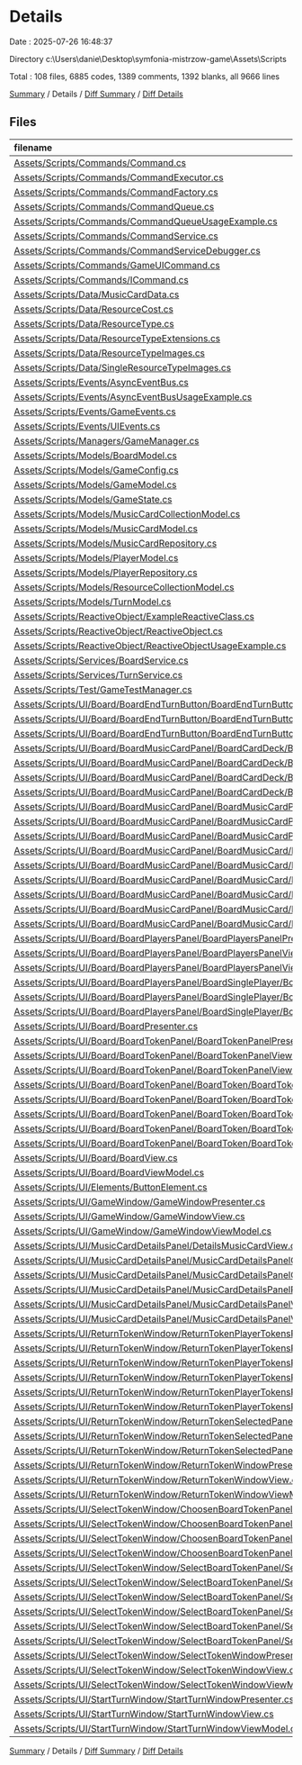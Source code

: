 # Details

Date : 2025-07-26 16:48:37

Directory c:\\Users\\danie\\Desktop\\symfonia-mistrzow-game\\Assets\\Scripts

Total : 108 files,  6885 codes, 1389 comments, 1392 blanks, all 9666 lines

[Summary](results.md) / Details / [Diff Summary](diff.md) / [Diff Details](diff-details.md)

## Files
| filename | language | code | comment | blank | total |
| :--- | :--- | ---: | ---: | ---: | ---: |
| [Assets/Scripts/Commands/Command.cs](/Assets/Scripts/Commands/Command.cs) | C# | 221 | 90 | 51 | 362 |
| [Assets/Scripts/Commands/CommandExecutor.cs](/Assets/Scripts/Commands/CommandExecutor.cs) | C# | 201 | 57 | 37 | 295 |
| [Assets/Scripts/Commands/CommandFactory.cs](/Assets/Scripts/Commands/CommandFactory.cs) | C# | 71 | 18 | 21 | 110 |
| [Assets/Scripts/Commands/CommandQueue.cs](/Assets/Scripts/Commands/CommandQueue.cs) | C# | 207 | 44 | 43 | 294 |
| [Assets/Scripts/Commands/CommandQueueUsageExample.cs](/Assets/Scripts/Commands/CommandQueueUsageExample.cs) | C# | 4 | 279 | 3 | 286 |
| [Assets/Scripts/Commands/CommandService.cs](/Assets/Scripts/Commands/CommandService.cs) | C# | 175 | 52 | 38 | 265 |
| [Assets/Scripts/Commands/CommandServiceDebugger.cs](/Assets/Scripts/Commands/CommandServiceDebugger.cs) | C# | 2 | 189 | 1 | 192 |
| [Assets/Scripts/Commands/GameUICommand.cs](/Assets/Scripts/Commands/GameUICommand.cs) | C# | 100 | 66 | 18 | 184 |
| [Assets/Scripts/Commands/ICommand.cs](/Assets/Scripts/Commands/ICommand.cs) | C# | 58 | 39 | 15 | 112 |
| [Assets/Scripts/Data/MusicCardData.cs](/Assets/Scripts/Data/MusicCardData.cs) | C# | 40 | 2 | 7 | 49 |
| [Assets/Scripts/Data/ResourceCost.cs](/Assets/Scripts/Data/ResourceCost.cs) | C# | 70 | 3 | 8 | 81 |
| [Assets/Scripts/Data/ResourceType.cs](/Assets/Scripts/Data/ResourceType.cs) | C# | 12 | 0 | 2 | 14 |
| [Assets/Scripts/Data/ResourceTypeExtensions.cs](/Assets/Scripts/Data/ResourceTypeExtensions.cs) | C# | 73 | 4 | 8 | 85 |
| [Assets/Scripts/Data/ResourceTypeImages.cs](/Assets/Scripts/Data/ResourceTypeImages.cs) | C# | 10 | 0 | 2 | 12 |
| [Assets/Scripts/Data/SingleResourceTypeImages.cs](/Assets/Scripts/Data/SingleResourceTypeImages.cs) | C# | 17 | 0 | 1 | 18 |
| [Assets/Scripts/Events/AsyncEventBus.cs](/Assets/Scripts/Events/AsyncEventBus.cs) | C# | 214 | 17 | 46 | 277 |
| [Assets/Scripts/Events/AsyncEventBusUsageExample.cs](/Assets/Scripts/Events/AsyncEventBusUsageExample.cs) | C# | 92 | 80 | 20 | 192 |
| [Assets/Scripts/Events/GameEvents.cs](/Assets/Scripts/Events/GameEvents.cs) | C# | 27 | 177 | 6 | 210 |
| [Assets/Scripts/Events/UIEvents.cs](/Assets/Scripts/Events/UIEvents.cs) | C# | 125 | 3 | 24 | 152 |
| [Assets/Scripts/Managers/GameManager.cs](/Assets/Scripts/Managers/GameManager.cs) | C# | 49 | 12 | 12 | 73 |
| [Assets/Scripts/Models/BoardModel.cs](/Assets/Scripts/Models/BoardModel.cs) | C# | 307 | 4 | 62 | 373 |
| [Assets/Scripts/Models/GameConfig.cs](/Assets/Scripts/Models/GameConfig.cs) | C# | 70 | 0 | 12 | 82 |
| [Assets/Scripts/Models/GameModel.cs](/Assets/Scripts/Models/GameModel.cs) | C# | 301 | 16 | 74 | 391 |
| [Assets/Scripts/Models/GameState.cs](/Assets/Scripts/Models/GameState.cs) | C# | 16 | 1 | 5 | 22 |
| [Assets/Scripts/Models/MusicCardCollectionModel.cs](/Assets/Scripts/Models/MusicCardCollectionModel.cs) | C# | 90 | 4 | 18 | 112 |
| [Assets/Scripts/Models/MusicCardModel.cs](/Assets/Scripts/Models/MusicCardModel.cs) | C# | 26 | 1 | 3 | 30 |
| [Assets/Scripts/Models/MusicCardRepository.cs](/Assets/Scripts/Models/MusicCardRepository.cs) | C# | 66 | 0 | 13 | 79 |
| [Assets/Scripts/Models/PlayerModel.cs](/Assets/Scripts/Models/PlayerModel.cs) | C# | 54 | 0 | 16 | 70 |
| [Assets/Scripts/Models/PlayerRepository.cs](/Assets/Scripts/Models/PlayerRepository.cs) | C# | 0 | 0 | 1 | 1 |
| [Assets/Scripts/Models/ResourceCollectionModel.cs](/Assets/Scripts/Models/ResourceCollectionModel.cs) | C# | 120 | 1 | 18 | 139 |
| [Assets/Scripts/Models/TurnModel.cs](/Assets/Scripts/Models/TurnModel.cs) | C# | 105 | 2 | 21 | 128 |
| [Assets/Scripts/ReactiveObject/ExampleReactiveClass.cs](/Assets/Scripts/ReactiveObject/ExampleReactiveClass.cs) | C# | 75 | 23 | 9 | 107 |
| [Assets/Scripts/ReactiveObject/ReactiveObject.cs](/Assets/Scripts/ReactiveObject/ReactiveObject.cs) | C# | 17 | 6 | 4 | 27 |
| [Assets/Scripts/ReactiveObject/ReactiveObjectUsageExample.cs](/Assets/Scripts/ReactiveObject/ReactiveObjectUsageExample.cs) | C# | 83 | 12 | 16 | 111 |
| [Assets/Scripts/Services/BoardService.cs](/Assets/Scripts/Services/BoardService.cs) | C# | 23 | 0 | 4 | 27 |
| [Assets/Scripts/Services/TurnService.cs](/Assets/Scripts/Services/TurnService.cs) | C# | 104 | 8 | 27 | 139 |
| [Assets/Scripts/Test/GameTestManager.cs](/Assets/Scripts/Test/GameTestManager.cs) | C# | 34 | 0 | 5 | 39 |
| [Assets/Scripts/UI/Board/BoardEndTurnButton/BoardEndTurnButtonPresenter.cs](/Assets/Scripts/UI/Board/BoardEndTurnButton/BoardEndTurnButtonPresenter.cs) | C# | 65 | 0 | 15 | 80 |
| [Assets/Scripts/UI/Board/BoardEndTurnButton/BoardEndTurnButtonView.cs](/Assets/Scripts/UI/Board/BoardEndTurnButton/BoardEndTurnButtonView.cs) | C# | 15 | 0 | 3 | 18 |
| [Assets/Scripts/UI/Board/BoardEndTurnButton/BoardEndTurnButtonViewModel.cs](/Assets/Scripts/UI/Board/BoardEndTurnButton/BoardEndTurnButtonViewModel.cs) | C# | 28 | 0 | 7 | 35 |
| [Assets/Scripts/UI/Board/BoardMusicCardPanel/BoardCardDeck/BoardCardDeckAnimationController.cs](/Assets/Scripts/UI/Board/BoardMusicCardPanel/BoardCardDeck/BoardCardDeckAnimationController.cs) | C# | 7 | 0 | 2 | 9 |
| [Assets/Scripts/UI/Board/BoardMusicCardPanel/BoardCardDeck/BoardCardDeckPresenter.cs](/Assets/Scripts/UI/Board/BoardMusicCardPanel/BoardCardDeck/BoardCardDeckPresenter.cs) | C# | 24 | 0 | 7 | 31 |
| [Assets/Scripts/UI/Board/BoardMusicCardPanel/BoardCardDeck/BoardCardDeckView.cs](/Assets/Scripts/UI/Board/BoardMusicCardPanel/BoardCardDeck/BoardCardDeckView.cs) | C# | 8 | 0 | 1 | 9 |
| [Assets/Scripts/UI/Board/BoardMusicCardPanel/BoardCardDeck/BoardCardDeckViewModel.cs](/Assets/Scripts/UI/Board/BoardMusicCardPanel/BoardCardDeck/BoardCardDeckViewModel.cs) | C# | 6 | 0 | 1 | 7 |
| [Assets/Scripts/UI/Board/BoardMusicCardPanel/BoardMusicCardPanelPresenter.cs](/Assets/Scripts/UI/Board/BoardMusicCardPanel/BoardMusicCardPanelPresenter.cs) | C# | 109 | 7 | 27 | 143 |
| [Assets/Scripts/UI/Board/BoardMusicCardPanel/BoardMusicCardPanelView.cs](/Assets/Scripts/UI/Board/BoardMusicCardPanel/BoardMusicCardPanelView.cs) | C# | 21 | 0 | 4 | 25 |
| [Assets/Scripts/UI/Board/BoardMusicCardPanel/BoardMusicCardPanelViewModel.cs](/Assets/Scripts/UI/Board/BoardMusicCardPanel/BoardMusicCardPanelViewModel.cs) | C# | 6 | 0 | 1 | 7 |
| [Assets/Scripts/UI/Board/BoardMusicCardPanel/BoardMusicCard/BoardMusicCardAnimationController.cs](/Assets/Scripts/UI/Board/BoardMusicCardPanel/BoardMusicCard/BoardMusicCardAnimationController.cs) | C# | 59 | 10 | 17 | 86 |
| [Assets/Scripts/UI/Board/BoardMusicCardPanel/BoardMusicCard/BoardMusicCardPresenter.cs](/Assets/Scripts/UI/Board/BoardMusicCardPanel/BoardMusicCard/BoardMusicCardPresenter.cs) | C# | 124 | 29 | 28 | 181 |
| [Assets/Scripts/UI/Board/BoardMusicCardPanel/BoardMusicCard/BoardMusicCardView.cs](/Assets/Scripts/UI/Board/BoardMusicCardPanel/BoardMusicCard/BoardMusicCardView.cs) | C# | 55 | 2 | 11 | 68 |
| [Assets/Scripts/UI/Board/BoardMusicCardPanel/BoardMusicCard/BoardMusicCardViewModel.cs](/Assets/Scripts/UI/Board/BoardMusicCardPanel/BoardMusicCard/BoardMusicCardViewModel.cs) | C# | 147 | 0 | 27 | 174 |
| [Assets/Scripts/UI/Board/BoardMusicCardPanel/BoardMusicCard/MusicCardCostView.cs](/Assets/Scripts/UI/Board/BoardMusicCardPanel/BoardMusicCard/MusicCardCostView.cs) | C# | 21 | 0 | 2 | 23 |
| [Assets/Scripts/UI/Board/BoardMusicCardPanel/BoardMusicCard/MusicCardSingleCostView.cs](/Assets/Scripts/UI/Board/BoardMusicCardPanel/BoardMusicCard/MusicCardSingleCostView.cs) | C# | 19 | 0 | 1 | 20 |
| [Assets/Scripts/UI/Board/BoardPlayersPanel/BoardPlayersPanelPresenter.cs](/Assets/Scripts/UI/Board/BoardPlayersPanel/BoardPlayersPanelPresenter.cs) | C# | 71 | 0 | 16 | 87 |
| [Assets/Scripts/UI/Board/BoardPlayersPanel/BoardPlayersPanelView.cs](/Assets/Scripts/UI/Board/BoardPlayersPanel/BoardPlayersPanelView.cs) | C# | 10 | 0 | 2 | 12 |
| [Assets/Scripts/UI/Board/BoardPlayersPanel/BoardPlayersPanelViewModel.cs](/Assets/Scripts/UI/Board/BoardPlayersPanel/BoardPlayersPanelViewModel.cs) | C# | 6 | 0 | 1 | 7 |
| [Assets/Scripts/UI/Board/BoardPlayersPanel/BoardSinglePlayer/BoardSinglePlayerPresenter.cs](/Assets/Scripts/UI/Board/BoardPlayersPanel/BoardSinglePlayer/BoardSinglePlayerPresenter.cs) | C# | 79 | 0 | 14 | 93 |
| [Assets/Scripts/UI/Board/BoardPlayersPanel/BoardSinglePlayer/BoardSinglePlayerView.cs](/Assets/Scripts/UI/Board/BoardPlayersPanel/BoardSinglePlayer/BoardSinglePlayerView.cs) | C# | 13 | 0 | 2 | 15 |
| [Assets/Scripts/UI/Board/BoardPlayersPanel/BoardSinglePlayer/BoardSinglePlayerViewModel.cs](/Assets/Scripts/UI/Board/BoardPlayersPanel/BoardSinglePlayer/BoardSinglePlayerViewModel.cs) | C# | 36 | 0 | 7 | 43 |
| [Assets/Scripts/UI/Board/BoardPresenter.cs](/Assets/Scripts/UI/Board/BoardPresenter.cs) | C# | 67 | 1 | 13 | 81 |
| [Assets/Scripts/UI/Board/BoardTokenPanel/BoardTokenPanelPresenter.cs](/Assets/Scripts/UI/Board/BoardTokenPanel/BoardTokenPanelPresenter.cs) | C# | 67 | 0 | 14 | 81 |
| [Assets/Scripts/UI/Board/BoardTokenPanel/BoardTokenPanelView.cs](/Assets/Scripts/UI/Board/BoardTokenPanel/BoardTokenPanelView.cs) | C# | 10 | 0 | 1 | 11 |
| [Assets/Scripts/UI/Board/BoardTokenPanel/BoardTokenPanelViewModel.cs](/Assets/Scripts/UI/Board/BoardTokenPanel/BoardTokenPanelViewModel.cs) | C# | 6 | 0 | 1 | 7 |
| [Assets/Scripts/UI/Board/BoardTokenPanel/BoardToken/BoardTokenChangeValueAnimation.cs](/Assets/Scripts/UI/Board/BoardTokenPanel/BoardToken/BoardTokenChangeValueAnimation.cs) | C# | 7 | 0 | 2 | 9 |
| [Assets/Scripts/UI/Board/BoardTokenPanel/BoardToken/BoardTokenEntryAnimation.cs](/Assets/Scripts/UI/Board/BoardTokenPanel/BoardToken/BoardTokenEntryAnimation.cs) | C# | 71 | 10 | 20 | 101 |
| [Assets/Scripts/UI/Board/BoardTokenPanel/BoardToken/BoardTokenPresenter.cs](/Assets/Scripts/UI/Board/BoardTokenPanel/BoardToken/BoardTokenPresenter.cs) | C# | 127 | 6 | 33 | 166 |
| [Assets/Scripts/UI/Board/BoardTokenPanel/BoardToken/BoardTokenView.cs](/Assets/Scripts/UI/Board/BoardTokenPanel/BoardToken/BoardTokenView.cs) | C# | 35 | 0 | 5 | 40 |
| [Assets/Scripts/UI/Board/BoardTokenPanel/BoardToken/BoardTokenViewModel.cs](/Assets/Scripts/UI/Board/BoardTokenPanel/BoardToken/BoardTokenViewModel.cs) | C# | 140 | 1 | 28 | 169 |
| [Assets/Scripts/UI/Board/BoardView.cs](/Assets/Scripts/UI/Board/BoardView.cs) | C# | 19 | 0 | 1 | 20 |
| [Assets/Scripts/UI/Board/BoardViewModel.cs](/Assets/Scripts/UI/Board/BoardViewModel.cs) | C# | 6 | 0 | 1 | 7 |
| [Assets/Scripts/UI/Elements/ButtonElement.cs](/Assets/Scripts/UI/Elements/ButtonElement.cs) | C# | 20 | 0 | 3 | 23 |
| [Assets/Scripts/UI/GameWindow/GameWindowPresenter.cs](/Assets/Scripts/UI/GameWindow/GameWindowPresenter.cs) | C# | 69 | 4 | 13 | 86 |
| [Assets/Scripts/UI/GameWindow/GameWindowView.cs](/Assets/Scripts/UI/GameWindow/GameWindowView.cs) | C# | 22 | 0 | 2 | 24 |
| [Assets/Scripts/UI/GameWindow/GameWindowViewModel.cs](/Assets/Scripts/UI/GameWindow/GameWindowViewModel.cs) | C# | 6 | 0 | 1 | 7 |
| [Assets/Scripts/UI/MusicCardDetailsPanel/DetailsMusicCardView.cs](/Assets/Scripts/UI/MusicCardDetailsPanel/DetailsMusicCardView.cs) | C# | 35 | 0 | 4 | 39 |
| [Assets/Scripts/UI/MusicCardDetailsPanel/MusicCardDetailsPanelCloseAnimation.cs](/Assets/Scripts/UI/MusicCardDetailsPanel/MusicCardDetailsPanelCloseAnimation.cs) | C# | 160 | 34 | 43 | 237 |
| [Assets/Scripts/UI/MusicCardDetailsPanel/MusicCardDetailsPanelOpenAnimation.cs](/Assets/Scripts/UI/MusicCardDetailsPanel/MusicCardDetailsPanelOpenAnimation.cs) | C# | 174 | 35 | 47 | 256 |
| [Assets/Scripts/UI/MusicCardDetailsPanel/MusicCardDetailsPanelPresenter.cs](/Assets/Scripts/UI/MusicCardDetailsPanel/MusicCardDetailsPanelPresenter.cs) | C# | 87 | 6 | 17 | 110 |
| [Assets/Scripts/UI/MusicCardDetailsPanel/MusicCardDetailsPanelView.cs](/Assets/Scripts/UI/MusicCardDetailsPanel/MusicCardDetailsPanelView.cs) | C# | 105 | 26 | 13 | 144 |
| [Assets/Scripts/UI/MusicCardDetailsPanel/MusicCardDetailsPanelViewModel.cs](/Assets/Scripts/UI/MusicCardDetailsPanel/MusicCardDetailsPanelViewModel.cs) | C# | 115 | 0 | 25 | 140 |
| [Assets/Scripts/UI/ReturnTokenWindow/ReturnTokenPlayerTokensPanel/ReturnTokenPlayerTokensPanelPresenter.cs](/Assets/Scripts/UI/ReturnTokenWindow/ReturnTokenPlayerTokensPanel/ReturnTokenPlayerTokensPanelPresenter.cs) | C# | 13 | 0 | 1 | 14 |
| [Assets/Scripts/UI/ReturnTokenWindow/ReturnTokenPlayerTokensPanel/ReturnTokenPlayerTokensPanelView.cs](/Assets/Scripts/UI/ReturnTokenWindow/ReturnTokenPlayerTokensPanel/ReturnTokenPlayerTokensPanelView.cs) | C# | 10 | 0 | 3 | 13 |
| [Assets/Scripts/UI/ReturnTokenWindow/ReturnTokenPlayerTokensPanel/ReturnTokenPlayerTokensPanelViewModel.cs](/Assets/Scripts/UI/ReturnTokenWindow/ReturnTokenPlayerTokensPanel/ReturnTokenPlayerTokensPanelViewModel.cs) | C# | 6 | 0 | 1 | 7 |
| [Assets/Scripts/UI/ReturnTokenWindow/ReturnTokenPlayerTokensPanel/ReturnTokenSinglePlayerToken/ReturnTokenSinglePlayerTokenPresenter.cs](/Assets/Scripts/UI/ReturnTokenWindow/ReturnTokenPlayerTokensPanel/ReturnTokenSinglePlayerToken/ReturnTokenSinglePlayerTokenPresenter.cs) | C# | 102 | 0 | 16 | 118 |
| [Assets/Scripts/UI/ReturnTokenWindow/ReturnTokenPlayerTokensPanel/ReturnTokenSinglePlayerToken/ReturnTokenSinglePlayerTokenView.cs](/Assets/Scripts/UI/ReturnTokenWindow/ReturnTokenPlayerTokensPanel/ReturnTokenSinglePlayerToken/ReturnTokenSinglePlayerTokenView.cs) | C# | 25 | 0 | 4 | 29 |
| [Assets/Scripts/UI/ReturnTokenWindow/ReturnTokenPlayerTokensPanel/ReturnTokenSinglePlayerToken/ReturnTokenSinglePlayerTokenViewModel.cs](/Assets/Scripts/UI/ReturnTokenWindow/ReturnTokenPlayerTokensPanel/ReturnTokenSinglePlayerToken/ReturnTokenSinglePlayerTokenViewModel.cs) | C# | 62 | 0 | 12 | 74 |
| [Assets/Scripts/UI/ReturnTokenWindow/ReturnTokenSelectedPanel/ReturnTokenSelectedPanelPresenter.cs](/Assets/Scripts/UI/ReturnTokenWindow/ReturnTokenSelectedPanel/ReturnTokenSelectedPanelPresenter.cs) | C# | 0 | 0 | 1 | 1 |
| [Assets/Scripts/UI/ReturnTokenWindow/ReturnTokenSelectedPanel/ReturnTokenSelectedPanelView.cs](/Assets/Scripts/UI/ReturnTokenWindow/ReturnTokenSelectedPanel/ReturnTokenSelectedPanelView.cs) | C# | 0 | 0 | 1 | 1 |
| [Assets/Scripts/UI/ReturnTokenWindow/ReturnTokenSelectedPanel/ReturnTokenSelectedPanelViewModel.cs](/Assets/Scripts/UI/ReturnTokenWindow/ReturnTokenSelectedPanel/ReturnTokenSelectedPanelViewModel.cs) | C# | 0 | 0 | 1 | 1 |
| [Assets/Scripts/UI/ReturnTokenWindow/ReturnTokenWindowPresenter.cs](/Assets/Scripts/UI/ReturnTokenWindow/ReturnTokenWindowPresenter.cs) | C# | 96 | 0 | 14 | 110 |
| [Assets/Scripts/UI/ReturnTokenWindow/ReturnTokenWindowView.cs](/Assets/Scripts/UI/ReturnTokenWindow/ReturnTokenWindowView.cs) | C# | 18 | 0 | 4 | 22 |
| [Assets/Scripts/UI/ReturnTokenWindow/ReturnTokenWindowViewModel.cs](/Assets/Scripts/UI/ReturnTokenWindow/ReturnTokenWindowViewModel.cs) | C# | 25 | 0 | 4 | 29 |
| [Assets/Scripts/UI/SelectTokenWindow/ChoosenBoardTokenPanel/ChoosenBoardTokenPanelPresenter.cs](/Assets/Scripts/UI/SelectTokenWindow/ChoosenBoardTokenPanel/ChoosenBoardTokenPanelPresenter.cs) | C# | 126 | 0 | 18 | 144 |
| [Assets/Scripts/UI/SelectTokenWindow/ChoosenBoardTokenPanel/ChoosenBoardTokenPanelView.cs](/Assets/Scripts/UI/SelectTokenWindow/ChoosenBoardTokenPanel/ChoosenBoardTokenPanelView.cs) | C# | 68 | 0 | 12 | 80 |
| [Assets/Scripts/UI/SelectTokenWindow/ChoosenBoardTokenPanel/ChoosenBoardTokenPanelViewModel.cs](/Assets/Scripts/UI/SelectTokenWindow/ChoosenBoardTokenPanel/ChoosenBoardTokenPanelViewModel.cs) | C# | 91 | 0 | 17 | 108 |
| [Assets/Scripts/UI/SelectTokenWindow/ChoosenBoardTokenPanel/ChoosenSingleBoardTokenView.cs](/Assets/Scripts/UI/SelectTokenWindow/ChoosenBoardTokenPanel/ChoosenSingleBoardTokenView.cs) | C# | 21 | 0 | 4 | 25 |
| [Assets/Scripts/UI/SelectTokenWindow/SelectBoardTokenPanel/SelectBoardTokenPanelPresenter.cs](/Assets/Scripts/UI/SelectTokenWindow/SelectBoardTokenPanel/SelectBoardTokenPanelPresenter.cs) | C# | 82 | 0 | 18 | 100 |
| [Assets/Scripts/UI/SelectTokenWindow/SelectBoardTokenPanel/SelectBoardTokenPanelView.cs](/Assets/Scripts/UI/SelectTokenWindow/SelectBoardTokenPanel/SelectBoardTokenPanelView.cs) | C# | 10 | 0 | 1 | 11 |
| [Assets/Scripts/UI/SelectTokenWindow/SelectBoardTokenPanel/SelectBoardTokenPanelViewModel.cs](/Assets/Scripts/UI/SelectTokenWindow/SelectBoardTokenPanel/SelectBoardTokenPanelViewModel.cs) | C# | 26 | 0 | 5 | 31 |
| [Assets/Scripts/UI/SelectTokenWindow/SelectBoardTokenPanel/SelectSingleToken/SelectSingleTokenPresenter.cs](/Assets/Scripts/UI/SelectTokenWindow/SelectBoardTokenPanel/SelectSingleToken/SelectSingleTokenPresenter.cs) | C# | 122 | 1 | 17 | 140 |
| [Assets/Scripts/UI/SelectTokenWindow/SelectBoardTokenPanel/SelectSingleToken/SelectSingleTokenView.cs](/Assets/Scripts/UI/SelectTokenWindow/SelectBoardTokenPanel/SelectSingleToken/SelectSingleTokenView.cs) | C# | 56 | 6 | 11 | 73 |
| [Assets/Scripts/UI/SelectTokenWindow/SelectBoardTokenPanel/SelectSingleToken/SelectSingleTokenViewModel.cs](/Assets/Scripts/UI/SelectTokenWindow/SelectBoardTokenPanel/SelectSingleToken/SelectSingleTokenViewModel.cs) | C# | 67 | 0 | 12 | 79 |
| [Assets/Scripts/UI/SelectTokenWindow/SelectTokenWindowPresenter.cs](/Assets/Scripts/UI/SelectTokenWindow/SelectTokenWindowPresenter.cs) | C# | 110 | 1 | 20 | 131 |
| [Assets/Scripts/UI/SelectTokenWindow/SelectTokenWindowView.cs](/Assets/Scripts/UI/SelectTokenWindow/SelectTokenWindowView.cs) | C# | 33 | 0 | 6 | 39 |
| [Assets/Scripts/UI/SelectTokenWindow/SelectTokenWindowViewModel.cs](/Assets/Scripts/UI/SelectTokenWindow/SelectTokenWindowViewModel.cs) | C# | 47 | 0 | 11 | 58 |
| [Assets/Scripts/UI/StartTurnWindow/StartTurnWindowPresenter.cs](/Assets/Scripts/UI/StartTurnWindow/StartTurnWindowPresenter.cs) | C# | 85 | 0 | 14 | 99 |
| [Assets/Scripts/UI/StartTurnWindow/StartTurnWindowView.cs](/Assets/Scripts/UI/StartTurnWindow/StartTurnWindowView.cs) | C# | 21 | 0 | 4 | 25 |
| [Assets/Scripts/UI/StartTurnWindow/StartTurnWindowViewModel.cs](/Assets/Scripts/UI/StartTurnWindow/StartTurnWindowViewModel.cs) | C# | 27 | 0 | 6 | 33 |

[Summary](results.md) / Details / [Diff Summary](diff.md) / [Diff Details](diff-details.md)